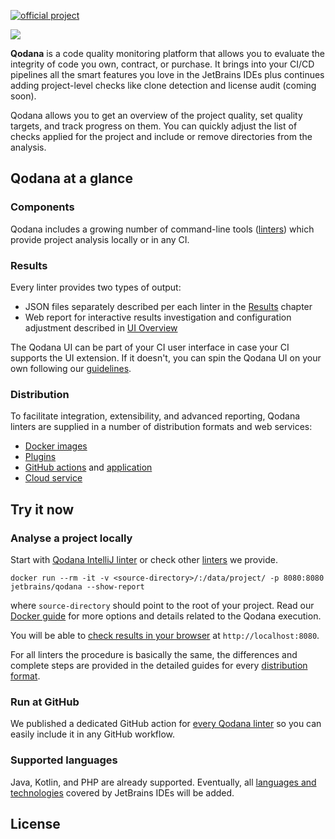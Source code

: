 [//]: # (title: Qodana)

[![official project](https://jb.gg/badges/official-flat-square.svg)](https://confluence.jetbrains.com/display/ALL/JetBrains+on+GitHub)

><include src="lib_qd.xml" include-id="eap-warning"/>

![](banner-main.png)

**Qodana** is a code quality monitoring platform that allows you to evaluate the integrity of code you own, contract, or purchase.
It brings into your CI/CD pipelines all the smart features you love in the JetBrains IDEs plus continues adding project-level checks like clone detection and license audit (coming soon). 

Qodana allows you to get an overview of the project quality, set quality targets, and track progress on them. You can quickly adjust the list of checks applied for the project and include or remove directories from the analysis.

## Qodana at a glance
### Components
Qodana includes a growing number of command-line tools ([linters](linters.md)) which provide project analysis locally or in any CI.

### Results
Every linter provides two types of output:
* JSON files separately described per each linter in the [Results](results.md) chapter
* Web report for interactive results investigation and configuration adjustment described in [UI Overview](ui-overview.md)

The Qodana UI can be part of your CI user interface in case your CI supports the UI extension. If it doesn't, you can spin the Qodana UI on your own following our [guidelines](html-report.md).

### Distribution
To facilitate integration, extensibility, and advanced reporting, Qodana linters are supplied in a number of distribution formats and web services:
- [Docker images](docker-images.md)
- [Plugins](qodana_plugins.md)
- [GitHub actions](github-actions.md)  and [application](qodana-intellij-github-application.md)
- [Cloud service](service.md)

## Try it now

### Analyse a project locally

Start with [Qodana IntelliJ linter](about-qodana-intellij.md) or check other [linters](linters.md) we provide.

```shell
docker run --rm -it -v <source-directory>/:/data/project/ -p 8080:8080 jetbrains/qodana --show-report
```
where `source-directory` should point to the root of your project. Read our [Docker guide](qodana-intellij-docker-readme.md) for more options and details related to the Qodana execution.

You will be able to [check results in your browser](html-report.md) at `http://localhost:8080`.

For all linters the procedure is basically the same, the differences and complete steps are provided in the detailed guides for every [distribution format](#Distribution).

### Run at GitHub

We published a dedicated GitHub action for [every Qodana linter](github-actions.md) so you can easily include it in any GitHub workflow.

### Supported languages
Java, Kotlin, and PHP are already supported. Eventually, all [languages and technologies](supported-technologies.md) covered by JetBrains IDEs will be added.

## License

<include src="lib_qd.xml" include-id="license-info"/>